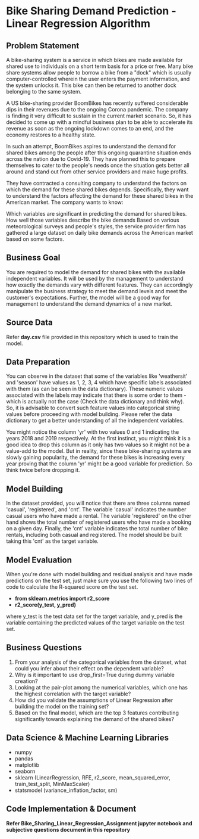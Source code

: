 
# Bike Sharing Demand Prediction - Linear Regression Algorithm

## Problem Statement

A bike-sharing system is a service in which bikes are made available for shared use to individuals on a short term basis for a price or free. Many bike share systems allow people to borrow a bike from a "dock" which is usually computer-controlled wherein the user enters the payment information, and the system unlocks it. This bike can then be returned to another dock belonging to the same system.


A US bike-sharing provider BoomBikes has recently suffered considerable dips in their revenues due to the ongoing Corona pandemic. The company is finding it very difficult to sustain in the current market scenario. So, it has decided to come up with a mindful business plan to be able to accelerate its revenue as soon as the ongoing lockdown comes to an end, and the economy restores to a healthy state. 


In such an attempt, BoomBikes aspires to understand the demand for shared bikes among the people after this ongoing quarantine situation ends across the nation due to Covid-19. They have planned this to prepare themselves to cater to the people's needs once the situation gets better all around and stand out from other service providers and make huge profits.


They have contracted a consulting company to understand the factors on which the demand for these shared bikes depends. Specifically, they want to understand the factors affecting the demand for these shared bikes in the American market. The company wants to know:

Which variables are significant in predicting the demand for shared bikes.
How well those variables describe the bike demands
Based on various meteorological surveys and people's styles, the service provider firm has gathered a large dataset on daily bike demands across the American market based on some factors. 


## Business Goal
You are required to model the demand for shared bikes with the available independent variables. It will be used by the management to understand how exactly the demands vary with different features. They can accordingly manipulate the business strategy to meet the demand levels and meet the customer's expectations. Further, the model will be a good way for management to understand the demand dynamics of a new market. 

## Source Data
Refer **day.csv** file provided in this repository which is used to train the model.

## Data Preparation

You can observe in the dataset that some of the variables like 'weathersit' and 'season' have values as 1, 2, 3, 4 which have specific labels associated with them (as can be seen in the data dictionary). These numeric values associated with the labels may indicate that there is some order to them - which is actually not the case (Check the data dictionary and think why). So, it is advisable to convert such feature values into categorical string values before proceeding with model building. Please refer the data dictionary to get a better understanding of all the independent variables.
 
You might notice the column 'yr' with two values 0 and 1 indicating the years 2018 and 2019 respectively. At the first instinct, you might think it is a good idea to drop this column as it only has two values so it might not be a value-add to the model. But in reality, since these bike-sharing systems are slowly gaining popularity, the demand for these bikes is increasing every year proving that the column 'yr' might be a good variable for prediction. So think twice before dropping it. 
 

## Model Building

In the dataset provided, you will notice that there are three columns named 'casual', 'registered', and 'cnt'. The variable 'casual' indicates the number casual users who have made a rental. The variable 'registered' on the other hand shows the total number of registered users who have made a booking on a given day. Finally, the 'cnt' variable indicates the total number of bike rentals, including both casual and registered. The model should be built taking this 'cnt' as the target variable.


## Model Evaluation
When you're done with model building and residual analysis and have made predictions on the test set, just make sure you use the following two lines of code to calculate the R-squared score on the test set.

- **from sklearn.metrics import r2_score**
- **r2_score(y_test, y_pred)**
 

where y_test is the test data set for the target variable, and y_pred is the variable containing the predicted values of the target variable on the test set.


## Business Questions
1. From your analysis of the categorical variables from the dataset, what could you infer about their effect on the dependent variable?
2. Why is it important to use drop_first=True during dummy variable creation?
3. Looking at the pair-plot among the numerical variables, which one has the highest correlation with the target variable?
4. How did you validate the assumptions of Linear Regression after building the model on the training set?
5. Based on the final model, which are the top 3 features contributing significantly towards explaining the demand of the shared bikes?

## Data Science & Machine Learning Libraries
- numpy
- pandas
- matplotlib
- seaborn
- sklearn (LinearRegression, RFE, r2_score, mean_squared_error, train_test_split, MinMaxScaler)
- statsmodel (variance_inflation_factor, sm)

## Code Implementation & Document
**Refer Bike_Sharing_Linear_Regression_Assignment jupyter notebook and subjective questions document in this repository**

